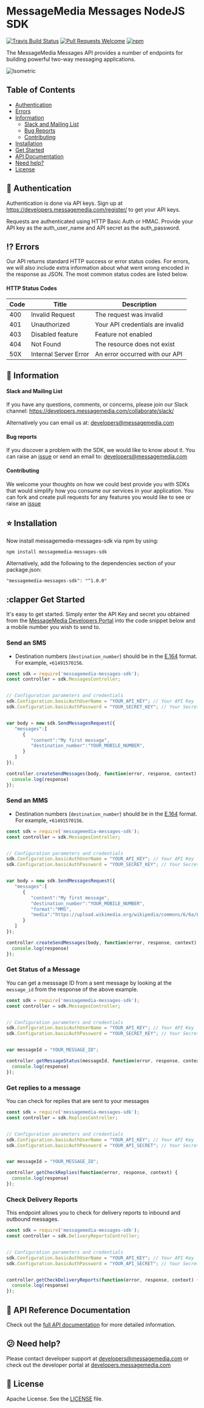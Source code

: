 # MessageMedia Messages NodeJS SDK
[![Travis Build Status](https://api.travis-ci.org/messagemedia/messages-nodejs-sdk.svg?branch=master)](https://travis-ci.org/messagemedia/messages-nodejs-sdk)
[![Pull Requests Welcome](https://img.shields.io/badge/PRs-welcome-brightgreen.svg?style=flat)](http://makeapullrequest.com)
[![npm](https://badge.fury.io/js/messagemedia-messages-sdk.svg)](https://www.npmjs.com/package/messagemedia-messages-sdk)

The MessageMedia Messages API provides a number of endpoints for building powerful two-way messaging applications.

![Isometric](https://i.imgur.com/jJeHwf5.png)

## Table of Contents
* [Authentication](#closed_lock_with_key-authentication)
* [Errors](#interrobang-errors)
* [Information](#newspaper-information)
  * [Slack and Mailing List](#slack-and-mailing-list)
  * [Bug Reports](#bug-reports)
  * [Contributing](#contributing)
* [Installation](#star-installation)
* [Get Started](#clapper-get-started)
* [API Documentation](#closed_book-api-documentation)
* [Need help?](#confused-need-help)
* [License](#page_with_curl-license)

## :closed_lock_with_key: Authentication

Authentication is done via API keys. Sign up at https://developers.messagemedia.com/register/ to get your API keys.

Requests are authenticated using HTTP Basic Auth or HMAC. Provide your API key as the auth_user_name and API secret as the auth_password.

## :interrobang: Errors

Our API returns standard HTTP success or error status codes. For errors, we will also include extra information about what went wrong encoded in the response as JSON. The most common status codes are listed below.

#### HTTP Status Codes

| Code      | Title       | Description |
|-----------|-------------|-------------|
| 400 | Invalid Request | The request was invalid |
| 401 | Unauthorized | Your API credentials are invalid |
| 403 | Disabled feature | Feature not enabled |
| 404 | Not Found |	The resource does not exist |
| 50X | Internal Server Error | An error occurred with our API |

## :newspaper: Information

#### Slack and Mailing List

If you have any questions, comments, or concerns, please join our Slack channel:
https://developers.messagemedia.com/collaborate/slack/

Alternatively you can email us at:
developers@messagemedia.com

#### Bug reports

If you discover a problem with the SDK, we would like to know about it. You can raise an [issue](https://github.com/messagemedia/signingkeys-nodejs-sdk/issues) or send an email to: developers@messagemedia.com

#### Contributing

We welcome your thoughts on how we could best provide you with SDKs that would simplify how you consume our services in your application. You can fork and create pull requests for any features you would like to see or raise an [issue](https://github.com/messagemedia/signingkeys-nodejs-sdk/issues)

## :star: Installation
Now install messagemedia-messages-sdk via npm by using:
```
npm install messagemedia-messages-sdk
```

Alternatively, add the following to the dependencies section of your package.json:
```
"messagemedia-messages-sdk": "^1.0.0"
```

## :clapper Get Started
It's easy to get started. Simply enter the API Key and secret you obtained from the [MessageMedia Developers Portal](https://developers.messagemedia.com) into the code snippet below and a mobile number you wish to send to.

### Send an SMS
* Destination numbers (`destination_number`) should be in the [E.164](http://en.wikipedia.org/wiki/E.164) format. For example, `+61491570156`.
```javascript
const sdk = require('messagemedia-messages-sdk');
const controller = sdk.MessagesController;


// Configuration parameters and credentials
sdk.Configuration.basicAuthUserName = "YOUR_API_KEY"; // Your API Key
sdk.Configuration.basicAuthPassword = "YOUR_SECRET_KEY"; // Your Secret Key


var body = new sdk.SendMessagesRequest({
   "messages":[
      {
         "content":"My first message",
         "destination_number":"YOUR_MOBILE_NUMBER",
      }
   ]
});

controller.createSendMessages(body, function(error, response, context) {
  console.log(response)
});
```

### Send an MMS
* Destination numbers (`destination_number`) should be in the [E.164](http://en.wikipedia.org/wiki/E.164) format. For example, `+61491570156`.
```javascript
const sdk = require('messagemedia-messages-sdk');
const controller = sdk.MessagesController;


// Configuration parameters and credentials
sdk.Configuration.basicAuthUserName = "YOUR_API_KEY"; // Your API Key
sdk.Configuration.basicAuthPassword = "YOUR_SECRET_KEY"; // Your Secret Key


var body = new sdk.SendMessagesRequest({
   "messages":[
      {
         "content":"My first message",
         "destination_number":"YOUR_MOBILE_NUMBER",
         "format":"MMS",
         "media":"https://upload.wikimedia.org/wikipedia/commons/6/6a/L80385-flash-superhero-logo-1544.png"
      }
   ]
});

controller.createSendMessages(body, function(error, response, context) {
  console.log(response)
});
```

### Get Status of a Message
You can get a messsage ID from a sent message by looking at the `message_id` from the response of the above example.
```javascript
const sdk = require('messagemedia-messages-sdk');
const controller = sdk.MessagesController;


// Configuration parameters and credentials
sdk.Configuration.basicAuthUserName = "YOUR_API_KEY"; // Your API Key
sdk.Configuration.basicAuthPassword = "YOUR_SECRET_KEY"; // Your Secret Key


var messageId = "YOUR_MESSAGE_ID";

controller.getMessageStatus(messageId, function(error, response, context) {
  console.log(response)
});
```

### Get replies to a message
You can check for replies that are sent to your messages
```javascript
const sdk = require('messagemedia-messages-sdk');
const controller = sdk.RepliesController;


// Configuration parameters and credentials
sdk.Configuration.basicAuthUserName = "YOUR_API_KEY"; // Your API Key
sdk.Configuration.basicAuthPassword = "YOUR_API_SECRET"; // Your Secret Key


var messageId = "YOUR_MESSAGE_ID";

controller.getCheckReplies(function(error, response, context) {
  console.log(response)
});
```

### Check Delivery Reports
This endpoint allows you to check for delivery reports to inbound and outbound messages.
```javascript
const sdk = require('messagemedia-messages-sdk');
const controller = sdk.DeliveryReportsController;


// Configuration parameters and credentials
sdk.Configuration.basicAuthUserName = "YOUR_API_KEY"; // Your API Key
sdk.Configuration.basicAuthPassword = "YOUR_API_SECRET"; // Your Secret Key


controller.getCheckDeliveryReports(function(error, response, context) {
  console.log(response)
});
```

## :closed_book: API Reference Documentation
Check out the [full API documentation](https://developers.messagemedia.com/code/messages-api-documentation/) for more detailed information.

## :confused: Need help?
Please contact developer support at developers@messagemedia.com or check out the developer portal at [developers.messagemedia.com](https://developers.messagemedia.com/)

## :page_with_curl: License
Apache License. See the [LICENSE](LICENSE) file.
